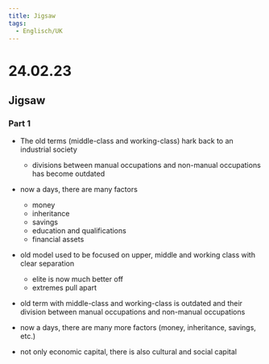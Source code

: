 ```yaml
---
title: Jigsaw
tags:
  - Englisch/UK
---
```

# 24.02.23

## Jigsaw

### Part 1

- The old terms (middle-class and working-class) hark back to an industrial society
    - divisions between manual occupations and non-manual occupations has become outdated
- now a days, there are many factors
    - money
    - inheritance
    - savings
    - education and qualifications
    - financial assets
- old model used to be focused on upper, middle and working class with clear separation
    - elite is now much better off
    - extremes pull apart

- old term with middle-class and working-class is outdated and their division between manual occupations and non-manual occupations
- now a days, there are many more factors (money, inheritance, savings, etc.)
- not only economic capital, there is also cultural and social capital